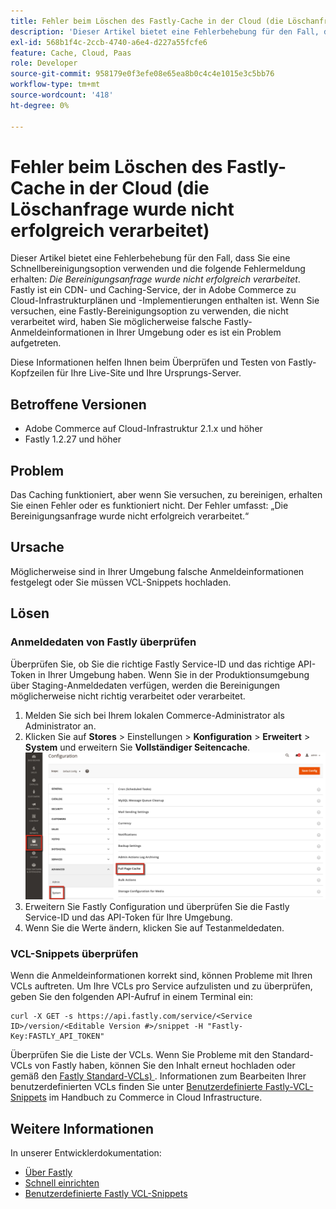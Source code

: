 ```yaml
---
title: Fehler beim Löschen des Fastly-Cache in der Cloud (die Löschanfrage wurde nicht erfolgreich verarbeitet)
description: 'Dieser Artikel bietet eine Fehlerbehebung für den Fall, dass Sie eine Schnellbereinigungsoption verwenden und die folgende Fehlermeldung erhalten: *Die Bereinigungsanfrage wurde nicht erfolgreich verarbeitet*. Fastly ist ein CDN- und Caching-Service, der in Adobe Commerce zu Cloud-Infrastrukturplänen und -Implementierungen enthalten ist. Wenn Sie versuchen, eine Fastly-Bereinigungsoption zu verwenden, die nicht verarbeitet wird, haben Sie möglicherweise falsche Fastly-Anmeldeinformationen in Ihrer Umgebung oder es ist ein Problem aufgetreten.'
exl-id: 568b1f4c-2ccb-4740-a6e4-d227a55fcfe6
feature: Cache, Cloud, Paas
role: Developer
source-git-commit: 958179e0f3efe08e65ea8b0c4c4e1015e3c5bb76
workflow-type: tm+mt
source-wordcount: '418'
ht-degree: 0%

---
```


# Fehler beim Löschen des Fastly-Cache in der Cloud (die Löschanfrage wurde nicht erfolgreich verarbeitet)

Dieser Artikel bietet eine Fehlerbehebung für den Fall, dass Sie eine Schnellbereinigungsoption verwenden und die folgende Fehlermeldung erhalten: *Die Bereinigungsanfrage wurde nicht erfolgreich verarbeitet*. Fastly ist ein CDN- und Caching-Service, der in Adobe Commerce zu Cloud-Infrastrukturplänen und -Implementierungen enthalten ist. Wenn Sie versuchen, eine Fastly-Bereinigungsoption zu verwenden, die nicht verarbeitet wird, haben Sie möglicherweise falsche Fastly-Anmeldeinformationen in Ihrer Umgebung oder es ist ein Problem aufgetreten.

Diese Informationen helfen Ihnen beim Überprüfen und Testen von Fastly-Kopfzeilen für Ihre Live-Site und Ihre Ursprungs-Server.

## Betroffene Versionen

* Adobe Commerce auf Cloud-Infrastruktur 2.1.x und höher
* Fastly 1.2.27 und höher

## Problem

Das Caching funktioniert, aber wenn Sie versuchen, zu bereinigen, erhalten Sie einen Fehler oder es funktioniert nicht. Der Fehler umfasst: „Die Bereinigungsanfrage wurde nicht erfolgreich verarbeitet.“

## Ursache

Möglicherweise sind in Ihrer Umgebung falsche Anmeldeinformationen festgelegt oder Sie müssen VCL-Snippets hochladen.

## Lösen

### Anmeldedaten von Fastly überprüfen

Überprüfen Sie, ob Sie die richtige Fastly Service-ID und das richtige API-Token in Ihrer Umgebung haben. Wenn Sie in der Produktionsumgebung über Staging-Anmeldedaten verfügen, werden die Bereinigungen möglicherweise nicht richtig verarbeitet oder verarbeitet.

1. Melden Sie sich bei Ihrem lokalen Commerce-Administrator als Administrator an.
1. Klicken Sie auf **Stores** > Einstellungen > **Konfiguration** > **Erweitert** > **System** und erweitern Sie **Vollständiger Seitencache**.    ![magento_full_page_cache_2.4.1.png](assets/magento_full_page_cache_2.4.1.png)
1. Erweitern Sie Fastly Configuration und überprüfen Sie die Fastly Service-ID und das API-Token für Ihre Umgebung.
1. Wenn Sie die Werte ändern, klicken Sie auf Testanmeldedaten.

### VCL-Snippets überprüfen

Wenn die Anmeldeinformationen korrekt sind, können Probleme mit Ihren VCLs auftreten. Um Ihre VCLs pro Service aufzulisten und zu überprüfen, geben Sie den folgenden API-Aufruf in einem Terminal ein:

```
curl -X GET -s https://api.fastly.com/service/<Service ID>/version/<Editable Version #>/snippet -H "Fastly-Key:FASTLY_API_TOKEN"
```

Überprüfen Sie die Liste der VCLs. Wenn Sie Probleme mit den Standard-VCLs von Fastly haben, können Sie den Inhalt erneut hochladen oder gemäß den [Fastly Standard-VCLs) &#x200B;](https://github.com/fastly/fastly-magento2/tree/master/etc/vcl_snippets). Informationen zum Bearbeiten Ihrer benutzerdefinierten VCLs finden Sie unter [Benutzerdefinierte Fastly-VCL-Snippets](https://experienceleague.adobe.com/docs/commerce-cloud-service/user-guide/cdn/custom-vcl-snippets/fastly-vcl-custom-snippets.html?lang=de) im Handbuch zu Commerce in Cloud Infrastructure.

## Weitere Informationen

In unserer Entwicklerdokumentation:

* [Über Fastly](https://experienceleague.adobe.com/docs/commerce-cloud-service/user-guide/cdn/fastly.html?lang=de)
* [Schnell einrichten](https://experienceleague.adobe.com/docs/commerce-cloud-service/user-guide/cdn/setup-fastly/fastly-configuration.html?lang=de)
* [Benutzerdefinierte Fastly VCL-Snippets](https://experienceleague.adobe.com/docs/commerce-cloud-service/user-guide/cdn/custom-vcl-snippets/fastly-vcl-custom-snippets.html?lang=de)
